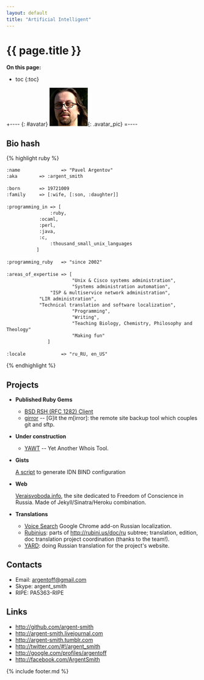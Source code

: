 ```yaml
---
layout: default
title: "Artificial Intelligent"
---
```


{{ page.title }}
================
**On this page:**

* toc
{:toc}

+---- {: #avatar}
![argent_smith.face](/pics/1032204.jpg){: .avatar_pic}
=----

Bio hash
---------
{% highlight ruby %}

    :name               => "Pavel Argentov"
    :aka		=> :argent_smith

    :born		=> 19721009
    :family		=> [:wife, [:son, :daughter]]

    :programming_in	=> [
    			    :ruby,
			    :ocaml,
			    :perl,
			    :java,
			    :c,
    			    :thousand_small_unix_languages
			   ]

    :programming_ruby	=> "since 2002"

    :areas_of_expertise	=> [
                            "Unix & Cisco systems administration",
                            "Systems administration automation",
		            "ISP & multiservice network administration",
			    "LIR administration",
			    "Technical translation and software localization",
                            "Programming",
                            "Writing",
                            "Teaching Biology, Chemistry, Philosophy and Theology"
                            "Making fun"
		           ]

    :locale             => "ru_RU, en_US"

{% endhighlight %}

Projects
--------

* __Published Ruby Gems__

  - [BSD RSH (RFC 1282) Client](rsh)
  - [girror](http://github.com/argent-smith/girror) -- \[G\]it the m\[irror\]: the remote site backup tool which couples git and sftp.

* __Under construction__

  - [YAWT](http://github.com/argent-smith/yawt) -- Yet Another Whois Tool.

* __Gists__

  [A script](https://gist.github.com/675426) to generate IDN BIND configuration

* __Web__

  [Veraisvoboda.info](http://veraisvoboda.info), the site dedicated to Freedom
  of Conscience in Russia. Made of Jekyll/Sinatra/Heroku combination.

* __Translations__

  + [Voice Search](https://github.com/eligrey/voice-search) Google Chrome
    add-on Russian localization.
  + [Rubinius][1]: parts of <http://rubini.us/doc/ru> subtree; translation, edition, doc translation project
    coordination (thanks to the team!).
  + [YARD][2]: doing Russian translation for the project's website.

Contacts
--------

 - Email: <argentoff@gmail.com>
 - Skype: argent_smith
 - RIPE: PA5363-RIPE

Links
-----

 - <http://github.com/argent-smith>
 - <http://argent-smith.livejournal.com>
 - <http://argent-smith.tumblr.com>
 - <http://twitter.com/#!/argent_smith>
 - <http://google.com/profiles/argentoff>
 - <http://facebook.com/ArgentSmith>

 [1]: http://rubini.us "Rubinius project"
 [2]: http://yardoc.org/ "YARD"

{% include footer.md %}
